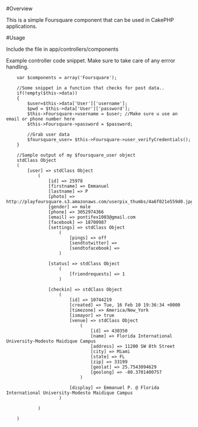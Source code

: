 #Overview

This is a simple Foursquare component that can be used in CakePHP applications.

#Usage

Include the file in app/controllers/components

Example controller code snippet. Make sure to take care of any errror handling.
		
		var $components = array('Foursquare');
		
		//Some snippet in a function that checks for post data..
		if(!empty($this->data))
		{	
			$user=$this->data['User']['username'];
			$pwd = $this->data['User']['password'];
			$this->Foursquare->username = $user; //Make sure u use an email or phone number here 
			$this->Foursquare->password = $password;
			
			//Grab user data
			$foursquare_user= $this->Foursquare->user_verifyCredentials();
		}
		
		//Sample output of my $foursquare_user object
		stdClass Object
		(
		    [user] => stdClass Object
		        (
		            [id] => 25978
		            [firstname] => Emmanuel
		            [lastname] => P
		            [photo] => http://playfoursquare.s3.amazonaws.com/userpix_thumbs/4a6f021e559d0.jpg
		            [gender] => male
		            [phone] => 3052974366
		            [email] => pontifex1003@gmail.com
		            [facebook] => 18700987
		            [settings] => stdClass Object
		                (
		                    [pings] => off
		                    [sendtotwitter] => 
		                    [sendtofacebook] => 
		                )

		            [status] => stdClass Object
		                (
		                    [friendrequests] => 1
		                )

		            [checkin] => stdClass Object
		                (
		                    [id] => 10744219
		                    [created] => Tue, 16 Feb 10 19:36:34 +0000
		                    [timezone] => America/New_York
		                    [ismayor] => true
		                    [venue] => stdClass Object
		                        (
		                            [id] => 430350
		                            [name] => Florida International University-Modesto Maidique Campus
		                            [address] => 11200 SW 8th Street
		                            [city] => Miami
		                            [state] => FL
		                            [zip] => 33199
		                            [geolat] => 25.7543094629
		                            [geolong] => -80.3701400757
		                        )

		                    [display] => Emmanuel P. @ Florida International University-Modesto Maidique Campus
		                )

		        )

		)